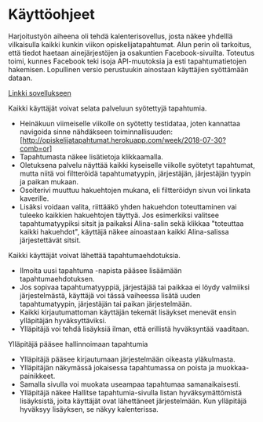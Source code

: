 # Käyttöohjeet

Harjoitustyön aiheena oli tehdä kalenterisovellus, josta näkee yhdelllä vilkaisulla kaikki kunkin viikon opiskelijatapahtumat. Alun perin oli tarkoitus, että tiedot haetaan ainejärjestöjen ja osakuntien Facebook-sivuilta. Toteutus toimi, kunnes Facebook teki isoja API-muutoksia ja esti tapahtumatietojen hakemisen. Lopullinen versio perustuukin ainostaan käyttäjien syöttämään dataan.

[Linkki sovellukseen](http://opiskelijatapahtumat.herokuapp.com)

Kaikki käyttäjät voivat selata palveluun syötettyjä tapahtumia. 
* Heinäkuun viimeiselle viikolle on syötetty testidataa, joten kannattaa navigoida sinne nähdäkseen toiminnallisuuden:
[http://opiskelijatapahtumat.herokuapp.com/week/2018-07-30?comb=or]
* Tapahtumasta näkee lisätietoja klikkaamalla.
* Oletuksena palvelu näyttää kaikki kyseiselle viikolle syötetyt tapahtumat, mutta niitä voi filtteröidä tapahtumatyypin, järjestäjän, järjestäjän tyypin ja paikan mukaan. 
* Osoiterivi muuttuu hakuehtojen mukana, eli filtteröidyn sivun voi linkata kaverille.
* Lisäksi voidaan valita, riittääkö yhden hakuehdon toteuttaminen vai tuleeko kaikkien hakuehtojen täyttyä. Jos esimerkiksi valitsee tapahtumatyypiksi sitsit ja paikaksi Alina-salin sekä klikkaa "toteuttaa kaikki hakuehdot", käyttäjä näkee ainoastaan kaikki Alina-salissa järjestettävät sitsit.


Kaikki käyttäjät voivat lähettää tapahtumaehdotuksia.
* Ilmoita uusi tapahtuma -napista pääsee lisäämään tapahtumaehdotuksen.
* Jos sopivaa tapahtumatyyppiä, järjestäjää tai paikkaa ei löydy valmiiksi järjestelmästä, käyttäjä voi tässä vaiheessa lisätä uuden tapahtumatyypin, järjestäjän tai paikan järjestelmään.
* Kaikki kirjautumattoman käyttäjän tekemät lisäykset menevät ensin ylläpitäjän hyväksyttäviksi.
* Ylläpitäjä voi tehdä lisäyksiä ilman, että erillistä hyväksyntää vaaditaan.

Ylläpitäjä pääsee hallinnoimaan tapahtumia
* Ylläpitäjä pääsee kirjautumaan järjestelmään oikeasta yläkulmasta.
* Ylläpitäjän näkymässä jokaisessa tapahtumassa on poista ja muokkaa-painikkeet.
* Samalla sivulla voi muokata useampaa tapahtumaa samanaikaisesti.
* Ylläpitäjä näkee Hallitse tapahtumia-sivulla listan hyväksymättömistä lisäyksistä, joita käyttäjät ovat lähettäneet järjestelmään. Kun ylläpitäjä hyväksyy lisäyksen, se näkyy kalenterissa.
